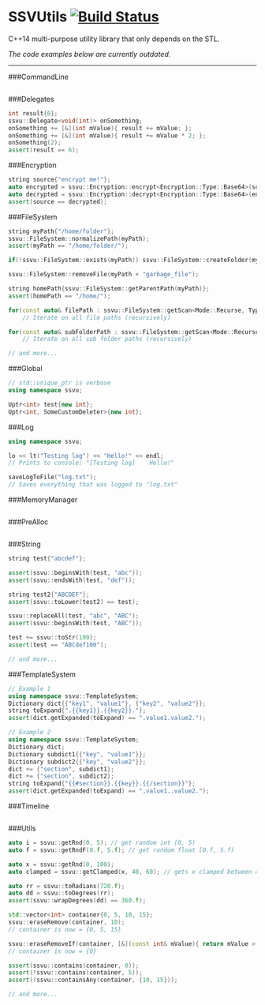 # SSVUtils [![Build Status](https://travis-ci.org/SuperV1234/SSVUtils.svg)](https://travis-ci.org/SuperV1234/SSVUtils)

C++14 multi-purpose utility library that only depends on the STL.

*The code examples below are currently outdated.*

---

###CommandLine
```cpp
```

###Delegates

```cpp
int result{0};
ssvu::Delegate<void(int)> onSomething;
onSomething += [&](int mValue){ result += mValue; };
onSomething += [&](int mValue){ result += mValue * 2; };
onSomething(2);
assert(result == 6);
```

###Encryption
```cpp
string source{"encrypt me!"};
auto encrypted = ssvu::Encryption::encrypt<Encryption::Type::Base64>(source);
auto decrypted = ssvu::Encryption::decrypt<Encryption::Type::Base64>(encrypted);
assert(source == decrypted);
```

###FileSystem
```cpp
string myPath{"/home/folder"};
ssvu::FileSystem::normalizePath(myPath);
assert(myPath == "/home/folder/");

if(!ssvu::FileSystem::exists(myPath)) ssvu::FileSystem::createFolder(myPath);

ssvu::FileSystem::removeFile(myPath + "garbage_file");

string homePath{ssvu::FileSystem::getParentPath(myPath)};
assert(homePath == "/home/");

for(const auto& filePath : ssvu::FileSystem::getScan<Mode::Recurse, Type::File>(myPath))
	// Iterate on all file paths (recursively)

for(const auto& subFolderPath : ssvu::FileSystem::getScan<Mode::Recurse, Type::Folder>(myPath))
	// Iterate on all sub folder paths (recursively)

// and more...
```

###Global
```cpp
// std::unique_ptr is verbose
using namespace ssvu;

Uptr<int> test{new int};
Uptr<int, SomeCustomDeleter>{new int};
```

###Log
```cpp
using namespace ssvu;

lo << lt("Testing log") << "Hello!" << endl;
// Prints to console: "[Testing log]	Hello!"

saveLogToFile("log.txt");
// Saves everything that was logged to "log.txt"
```

###MemoryManager
```cpp
```

###PreAlloc
```cpp
```

###String
```cpp
string test{"abcdef"};

assert(ssvu::beginsWith(test, "abc"));
assert(ssvu::endsWith(test, "def"));

string test2{"ABCDEF"};
assert(ssvu::toLower(test2) == test);

ssvu::replaceAll(test, "abc", "ABC");
assert(ssvu::beginsWith(test, "ABC"));

test += ssvu::toStr(100);
assert(test == "ABCdef100");

// and more...
```

###TemplateSystem
```cpp
// Example 1
using namespace ssvu::TemplateSystem;
Dictionary dict{{"key1", "value1"}, {"key2", "value2"}};
string toExpand{".{{key1}}.{{key2}}."};
assert(dict.getExpanded(toExpand) == ".value1.value2.");

// Example 2
using namespace ssvu::TemplateSystem;
Dictionary dict;
Dictionary subdict1{{"key", "value1"}};
Dictionary subdict2{{"key", "value2"}};
dict += {"section", subdict1};
dict += {"section", subdict2};
string toExpand{"{{#section}}.{{key}}.{{/section}}"};
assert(dict.getExpanded(toExpand) == ".value1..value2.");
```

###Timeline
```cpp
```

###Utils
```cpp
auto i = ssvu::getRnd(0, 5); // get random int [0, 5)
auto f = ssvu::getRndF(0.f, 5.f); // get random float [0.f, 5.f)

auto x = ssvu::getRnd(0, 100);
auto clamped = ssvu::getClamped(x, 40, 60); // gets x clamped between 40 and 60

auto rr = ssvu::toRadians(720.f);
auto dd = ssvu::toDegrees(rr);
assert(ssvu::wrapDegrees(dd) == 360.f);

std::vector<int> container{0, 5, 10, 15};
ssvu::eraseRemove(container, 10);
// container is now = {0, 5, 15}

ssvu::eraseRemoveIf(container, [&](const int& mValue){ return mValue > 0; });
// container is now = {0}

assert(ssvu::contains(container, 0));
assert(!ssvu::contains(container, 5));
assert(!ssvu::containsAny(container, {10, 15}));

// and more...
```
